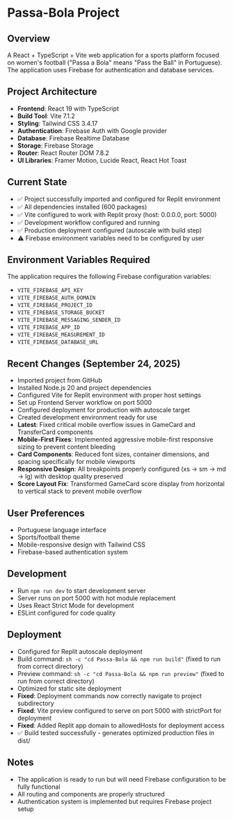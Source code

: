 # Passa-Bola Project

## Overview
A React + TypeScript + Vite web application for a sports platform focused on women's football ("Passa a Bola" means "Pass the Ball" in Portuguese). The application uses Firebase for authentication and database services.

## Project Architecture
- **Frontend**: React 19 with TypeScript
- **Build Tool**: Vite 7.1.2
- **Styling**: Tailwind CSS 3.4.17
- **Authentication**: Firebase Auth with Google provider
- **Database**: Firebase Realtime Database
- **Storage**: Firebase Storage
- **Router**: React Router DOM 7.8.2
- **UI Libraries**: Framer Motion, Lucide React, React Hot Toast

## Current State
- ✅ Project successfully imported and configured for Replit environment
- ✅ All dependencies installed (600 packages)
- ✅ Vite configured to work with Replit proxy (host: 0.0.0.0, port: 5000)
- ✅ Development workflow configured and running
- ✅ Production deployment configured (autoscale with build step)
- ⚠️ Firebase environment variables need to be configured by user

## Environment Variables Required
The application requires the following Firebase configuration variables:
- `VITE_FIREBASE_API_KEY`
- `VITE_FIREBASE_AUTH_DOMAIN`
- `VITE_FIREBASE_PROJECT_ID`
- `VITE_FIREBASE_STORAGE_BUCKET`
- `VITE_FIREBASE_MESSAGING_SENDER_ID`
- `VITE_FIREBASE_APP_ID`
- `VITE_FIREBASE_MEASUREMENT_ID`
- `VITE_FIREBASE_DATABASE_URL`

## Recent Changes (September 24, 2025)
- Imported project from GitHub
- Installed Node.js 20 and project dependencies
- Configured Vite for Replit environment with proper host settings
- Set up Frontend Server workflow on port 5000
- Configured deployment for production with autoscale target
- Created development environment ready for use
- **Latest**: Fixed critical mobile overflow issues in GameCard and TransferCard components
- **Mobile-First Fixes**: Implemented aggressive mobile-first responsive sizing to prevent content bleeding
- **Card Components**: Reduced font sizes, container dimensions, and spacing specifically for mobile viewports
- **Responsive Design**: All breakpoints properly configured (xs → sm → md → lg) with desktop quality preserved
- **Score Layout Fix**: Transformed GameCard score display from horizontal to vertical stack to prevent mobile overflow

## User Preferences
- Portuguese language interface
- Sports/football theme
- Mobile-responsive design with Tailwind CSS
- Firebase-based authentication system

## Development
- Run `npm run dev` to start development server
- Server runs on port 5000 with hot module replacement
- Uses React Strict Mode for development
- ESLint configured for code quality

## Deployment
- Configured for Replit autoscale deployment
- Build command: `sh -c "cd Passa-Bola && npm run build"` (fixed to run from correct directory)
- Preview command: `sh -c "cd Passa-Bola && npm run preview"` (fixed to run from correct directory)
- Optimized for static site deployment
- **Fixed**: Deployment commands now correctly navigate to project subdirectory
- **Fixed**: Vite preview configured to serve on port 5000 with strictPort for deployment
- **Fixed**: Added Replit app domain to allowedHosts for deployment access
- ✅ Build tested successfully - generates optimized production files in dist/

## Notes
- The application is ready to run but will need Firebase configuration to be fully functional
- All routing and components are properly structured
- Authentication system is implemented but requires Firebase project setup